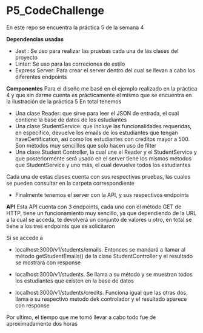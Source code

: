 # P5_CodeChallenge
En este repo se encuentra la práctica 5 de la semana 4

**Dependencias usadas**
- Jest : Se uso para realizar las pruebas cada una de las clases del proyecto
- Linter: Se uso para las correciones de estilo 
- Express Server: Para crear el server dentro del cual se llevan a cabo los diferentes endpoints

**Componentes**
Para el diseño me basé en el ejemplo realizado en la práctica 4 y que sin darme cuenta es prácticamente el mismo que
se encuentra en la ilustración de la práctica 5
En total tenemos
- Una clase Reader: que sirve para leer el JSON de entrada, el cual contiene la base de datos de los estudiantes
- Una clase StudentService: que incluye las funcionalidades requeridas, en especifico, devuelve los emails de los estudiantes
que tengan haveCertification, así como los estudiantes con creditos mayor a 500. Son métodos muy sencilllos que solo hacen uso de filter
- Una clase Student Controller, la cual une el Reader y el StudentService y que posteriormente será usado en el server
tiene los mismos métodos que StudentService y uno más, el cual devuelve todos los estudiantes 

Cada una de estas clases cuenta con sus respectivas pruebas, las cuales se pueden consultar en la carpeta correspondiente

- Finalmente tenemos el server con la API, y sus respectivos endpoints

**API**
Esta API cuenta con 3 endpoints, cada uno con el método GET de HTTP, tiene un funcionamiento muy sencillo, ya que dependiendo de la
URL a la cual se acceda, te devolverá un conjunto de valores u otro, en total se tiene a los tres endpoints que se solicitaron

Si se accede a

- localhost:3000/v1/students/emails. Entonces se mandará a llamar al método getStudentEmails() de la clase StudentController
y el resultado se mostrará con response

- localhost:3000/v1/students. Se llama a su método y se muestran todos los estudiantes que existen en la base de datos

- localhost:3000/v1/students/credits. Funciona igual que las otras dos, llama a su respectivo metodo dek controlador y el 
resultado aparece con response


Por ultimo, el tiempo que me tomó llevar a cabo todo fue de aproximadamente dos horas
